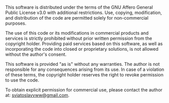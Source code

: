 This software is distributed under the terms of the GNU Affero General Public License v3.0 with additional restrictions. 
Use, copying, modification, and distribution of the code are permitted solely for non-commercial purposes.

The use of this code or its modifications in commercial products and services is strictly prohibited without prior written
permission from the copyright holder. Providing paid services based on this software, as well as incorporating the code into
closed or proprietary solutions, is not allowed without the author's consent.

This software is provided "as is" without any warranties. The author is not responsible for any consequences arising from its use.
In case of a violation of these terms, the copyright holder reserves the right to revoke permission to use the code.

To obtain explicit permission for commercial use, please contact the author at: sviatoslavvww@gmail.com.
